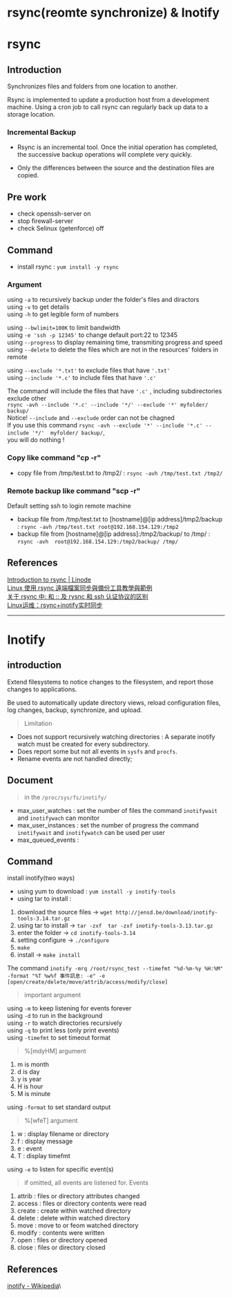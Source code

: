 # rsync(reomte synchronize) & Inotify

# rsync
## Introduction
Synchronizes files and folders from one location to another.

Rsync is implemented to update a production host from a development machine.
Using a cron job to call rsync can regularly back up data to a storage location.

### Incremental Backup
* Rsync is an incremental tool.
Once the initial operation has completed, the successive backup operations will complete very quickly.

* Only the differences between the source and the destination files are copied.

## Pre work
* check openssh-server on
* stop firewall-server 
* check Selinux (getenforce) off

## Command

* install rsync : `yum install -y rsync`

### Argument
using `-a` to recursively backup under the folder's files and diractors \
using `-v` to get details \
using `-h` to get legible form of numbers

using `--bwlimit=100K` to limit bandwidth\
using `-e 'ssh -p 12345'` to change default port:22 to 12345\
using `--progress` to display remaining time, transmiting progress and speed\
using `--delete` to delete the files which are not in the resources' folders in remote

using `--exclude '*.txt'` to exclude files that have `'.txt'`\
using `--include '*.c'` to include files that have `'.c'`

The command will include the files that have `'.c'` , including subdirectories exclude other\
`rsync -avh --include '*.c' --include '*/' --exclude '*' myfolder/ backup/`\
Notice! `--include` and `--exclude` order can not be chagned\
If you use this command `rsync -avh --exclude '*' --include '*.c' --include '*/'  myfolder/ backup/`,\
you will do nothing !

### Copy like command "cp -r"
* copy file from /tmp/test.txt to /tmp2/ : `rsync -avh /tmp/test.txt /tmp2/`

### Remote backup like command "scp -r"
Default setting ssh to login remote machine
* backup file from /tmp/test.txt to [hostname]@[ip address]/tmp2/backup : `rsync -avh /tmp/test.txt root@192.168.154.129:/tmp2`
* backup file from [hostname]@[ip address]:/tmp2/backup/  to  /tmp/ : `rsync -avh  root@192.168.154.129:/tmp2/backup/ /tmp/`

## References
[Introduction to rsync | Linode](https://www.linode.com/docs/tools-reference/tools/introduction-to-rsync/)\
[Linux 使用 rsync 遠端檔案同步與備份工具教學與範例](https://blog.gtwang.org/linux/rsync-local-remote-file-synchronization-commands/)\
[关于 rsync 中: 和 :: 及 rysnc 和 ssh 认证协议的区别](https://cloud.tencent.com/developer/article/1043373)\
[Linux运维：rsync+inotify实时同步](https://segmentfault.com/a/1190000018096553)

---

# Inotify

## introduction
Extend filesystems to notice changes to the filesystem, and report those changes to applications.

Be used to automatically update directory views, reload configuration files, log changes, backup, synchronize, and upload.

> Limitation
* Does not support recursively watching directories :
A separate inotify watch must be created for every subdirectory.
* Does report some but not all events in `sysfs` and `procfs`.
* Rename events are not handled directly;

## Document
> in the `/proc/sys/fs/inotify/`
- max_user_watches : set the number of files the command `inotifywait` and `inotifywach` can monitor
- max_user_instances : set the number of progress the command `inotifywait` and `inotifywatch` can be used per user
- max_queued_events : 

## Command
install inotify(two ways)
* using yum to download :  `yum install -y inotify-tools` 
* using tar to install : 
 1. download the source files -> `wget http://jensd.be/download/inotify-tools-3.14.tar.gz`
 2. using tar to install -> `tar -zxf  tar -zxf inotify-tools-3.13.tar.gz `
 3. enter the folder -> `cd inotify-tools-3.14`
 4. setting configure -> `./configure`
 5. `make`
 6. install -> `make install`

The command `inotify -mrq /root/rsync_test --timefmt "%d-%m-%y %H:%M" -format "%T %w%f 事件訊息: -e" -e [open/create/delete/move/attrib/access/modify/close]`
> important argument

using `-m` to keep listening for events forever\
using `-d` to run in the background\
using `-r` to watch directories recursively\
using `-q` to print less (only print events)\
using `-timefmt` to set timeout format
> %[mdyHM] argument
1. m is month
2. d is day
3. y is year
4. H is hour
5. M is minute

using `-format` to set standard output
> %[wfeT] argument
1. w : display filename or directory
2. f : display message 
3. e : event
4. T : display timefmt

using `-e` to listen for specific event(s)
> if omitted, all events are listened for.
> Events
 1. attrib : files or directory attributes changed 
 2. access : files or directory contents were read
 3. create : create within watched directory
 4. delete : delete within watched directory
 5. move : move to or feom watched directory
 6. modify : contents were written
 7. open : files or directory opened
 8. close : files or directory closed
## References
[inotify - Wikipedia](https://en.wikipedia.org/wiki/Inotify)\